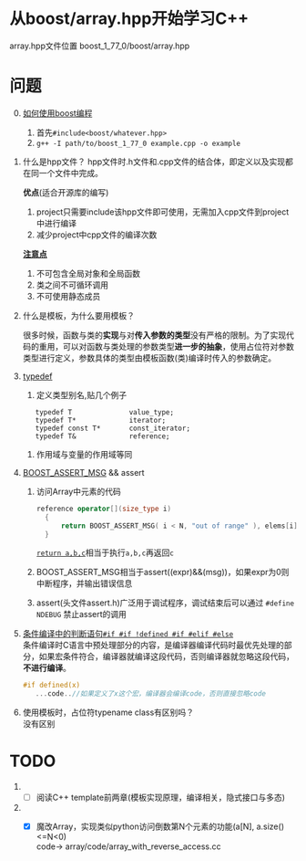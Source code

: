 # 从boost/array.hpp开始学习C++
   array.hpp文件位置 boost_1_77_0/boost/array.hpp
# 问题
0. [如何使用boost编程](https://www.boost.org/doc/libs/1_78_0/more/getting_started/unix-variants.html)  
   1. 首先`#include<boost/whatever.hpp>`
   2. `g++ -I path/to/boost_1_77_0 example.cpp -o example`
1. 什么是hpp文件？
    hpp文件时.h文件和.cpp文件的结合体，即定义以及实现都在同一个文件中完成。

    **优点**(适合开源库的编写)
      1. project只需要include该hpp文件即可使用，无需加入cpp文件到project中进行编译
      2. 减少project中cpp文件的编译次数

    **[注意点](https://baike.baidu.com/item/HPP/4448301)**
      1. 不可包含全局对象和全局函数
      2. 类之间不可循环调用
      3. 不可使用静态成员
   
2. 什么是模板，为什么要用模板？
   
   很多时候，函数与类的**实现**与对**传入参数的类型**没有严格的限制。为了实现代码的重用，可以对函数与类处理的参数类型**进一步的抽象**，使用占位符对参数类型进行定义，参数具体的类型由模板函数(类)编译时传入的参数确定。

3. [typedef](https://www.runoob.com/cprogramming/c-typedef.html)
   1. 定义类型别名,贴几个例子
   ```
      typedef T              value_type;
      typedef T*             iterator;
      typedef const T*       const_iterator;
      typedef T&             reference;
   ```
   1. 作用域与变量的作用域等同

4. [BOOST_ASSERT_MSG](https://www.boost.org/doc/libs/1_77_0/libs/assert/doc/html/assert.html#boost_assert_msg) && assert
   1. 访问Array中元素的代码
      ```cpp
      reference operator[](size_type i) 
        { 
            return BOOST_ASSERT_MSG( i < N, "out of range" ), elems[i]; 
        }
      ```
      [`return a,b,c`](https://stackoverflow.com/questions/38943900/what-does-return-a-b-do-and-why)相当于执行`a,b,c`再返回`c`
   2. BOOST_ASSERT_MSG相当于assert((expr)&&(msg))，如果expr为0则中断程序，并输出错误信息

  
   3. assert(头文件assert.h)广泛用于调试程序，调试结束后可以通过 `#define NDEBUG` 禁止assert的调用 

5. [条件编译中的判断语句`#if #if !defined #if #elif #else`](https://blog.csdn.net/freeWayWalker/article/details/50035923)  
   条件编译时C语言中预处理部分的内容，是编译器编译代码时最优先处理的部分，如果宏条件符合，编译器就编译这段代码，否则编译器就忽略这段代码，**不进行编译**。  
   ```c++
   #if defined(x)
      ...code..//如果定义了x这个宏，编译器会编译code，否则直接忽略code
   ```

6. 使用模板时，占位符typename class有区别吗？  
   没有区别
# TODO
1. - [ ] 阅读C++ template前两章(模板实现原理，编译相关，隐式接口与多态) 
2. - [x] 魔改Array，实现类似python访问倒数第N个元素的功能(a[N], a.size()<=N<0)  
   code-> array/code/array_with_reverse_access.cc

